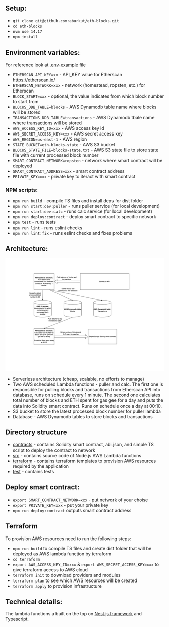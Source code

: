 ## Setup:

- `git clone git@github.com:aburkut/eth-blocks.git`
- `cd eth-blocks`
- `nvm use 14.17`
- `npm install`

## Environment variables:

For reference look at [.env-example](.env-example) file

- `ETHERSCAN_API_KEY=xx` - API_KEY value for Etherscan https://etherscan.io/
- `ETHERSCAN_NETWORK=xxx` - network (homestead, ropsten, etc.) for Etherscan
- `BLOCK_START=xxx` - optional, the value indicates from which block number to start from
- `BLOCKS_DDB_TABLE=blocks` - AWS Dynamodb table name where blocks will be stored
- `TRANSACTIONS_DDB_TABLE=transactions` - AWS Dynamodb tbale name where transactions will be stored
- `AWS_ACCESS_KEY_ID=xxx` - AWS access key id
- `AWS_SECRET_ACCESS_KEY=xxx` - AWS secret access key
- `AWS_REGION=us-east-1` - AWS region
- `STATE_BUCKET=eth-blocks-state` - AWS S3 bucket 
- `BLOCKS_STATE_FILE=blocks-state.txt` - AWS S3 state file to store state file with current processed block number
- `SMART_CONTRACT_NETWORK=ropsten` - network where smart contract will be deployed
- `SMART_CONTRACT_ADDRESS=xxx` - smart contract address
- `PRIVATE_KEY=xxx` - private key to iteract with smart contract

### NPM scripts:
- `npm run build` - compile TS files and install deps for dist folder
- `npm run start:dev:puller` - runs puller service (for local development)
- `npm run start:dev:calc` - runs calc service (for local development)
- `npm run deploy:contract` - deploy smart contract to specific network
- `npm test` - runs tests
- `npm run lint` - runs eslint checks
- `npm run lint:fix` - runs eslint checks and fixes problems

## Architecture:

![Diagram](Diagram.png)

- Serverless architecture (cheap, scalable, no efforts to manage)
- Two AWS scheduled Lambda functions - puller and calc. The first one is responsible for pulling blocks and transactions from
Etherscan API into database, runs on schedule every 1 minute. The second one calculates total number of blocks and ETH spent for gas gee for a day and puts the data into Solidity smart contract.
Runs on schedule once a day at 00:10.
- S3 bucket to store the latest processed block number for puller lambda
- Database - AWS Dynamodb tables to store blocks and transactions

## Directory structure
- [contracts](contracts) - contains Solidity smart contract, abi.json, and simple TS script to deploy the contract to network
- [src](src) - contains source code of Node.js AWS Lambda functions
- [terraform](terraform) - contains terraform templates to provision AWS resources required by the application
- [test](test) - contains tests

## Deploy smart contract:

- `export SMART_CONTRACT_NETWORK=xxx` - put network of your choise
- `export PRIVATE_KEY=xxx` - put your private key
- `npm run deploy:contract` outputs smart contract address

## Terraform

To provision AWS resources need to run the following steps:
- `npm run build` to compile TS files and create dist folder that will be deployed as AWS lambda function by terraform
- `cd terraform`
- `export AWS_ACCESS_KEY_ID=xxx` & `export AWS_SECRET_ACCESS_KEY=xxx` to give terraform access to AWS cloud
- `terraform init` to download providers and modules
- `terraform plan` to see which AWS  resources will be created
- `terraform apply` to provision infrastructure


## Technical details:

The lambda functions a built on the top on [Nest.js framework](https://nestjs.com/) and Typescript.
